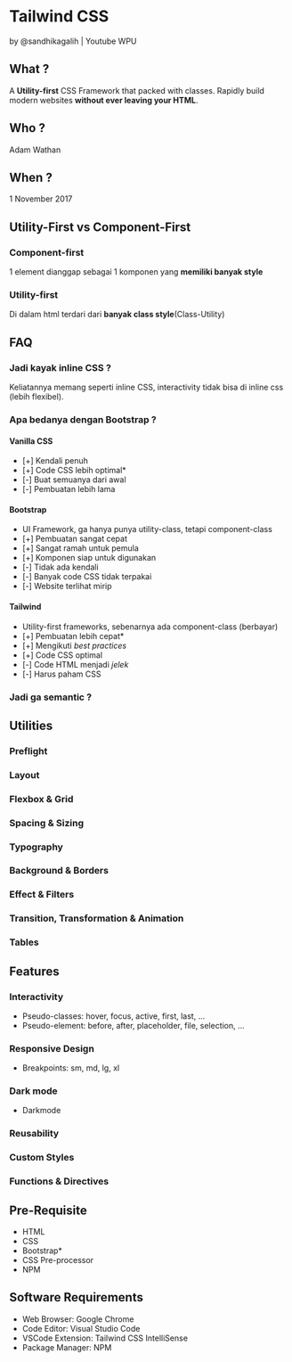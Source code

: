 # Tailwind CSS

by @sandhikagalih | Youtube WPU

## What ?

A **Utility-first** CSS Framework that packed with classes. Rapidly build modern websites **without ever leaving your HTML**.

## Who ?

Adam Wathan

## When ?

1 November 2017

## Utility-First vs Component-First

### Component-first

1 element dianggap sebagai 1 komponen yang **memiliki banyak style**

### Utility-first

Di dalam html terdari dari **banyak class style**(Class-Utility)

## FAQ

### Jadi kayak inline CSS ?

Keliatannya memang seperti inline CSS, interactivity tidak bisa di inline css (lebih flexibel).

### Apa bedanya dengan Bootstrap ?

#### Vanilla CSS

- [+] Kendali penuh
- [+] Code CSS lebih optimal\*
- [-] Buat semuanya dari awal
- [-] Pembuatan lebih lama

#### Bootstrap

- UI Framework, ga hanya punya utility-class, tetapi component-class
- [+] Pembuatan sangat cepat
- [+] Sangat ramah untuk pemula
- [+] Komponen siap untuk digunakan
- [-] Tidak ada kendali
- [-] Banyak code CSS tidak terpakai
- [-] Website terlihat mirip

#### Tailwind

- Utility-first frameworks, sebenarnya ada component-class (berbayar)
- [+] Pembuatan lebih cepat\*
- [+] Mengikuti _best practices_
- [+] Code CSS optimal
- [-] Code HTML menjadi _jelek_
- [-] Harus paham CSS

### Jadi ga semantic ?

## Utilities

### Preflight

### Layout

### Flexbox & Grid

### Spacing & Sizing

### Typography

### Background & Borders

### Effect & Filters

### Transition, Transformation & Animation

### Tables

## Features

### Interactivity

- Pseudo-classes: hover, focus, active, first, last, ...
- Pseudo-element: before, after, placeholder, file, selection, ...

### Responsive Design

- Breakpoints: sm, md, lg, xl

### Dark mode

- Darkmode

### Reusability

### Custom Styles

### Functions & Directives

## Pre-Requisite

- HTML
- CSS
- Bootstrap\*
- CSS Pre-processor
- NPM

## Software Requirements

- Web Browser: Google Chrome
- Code Editor: Visual Studio Code
- VSCode Extension: Tailwind CSS IntelliSense
- Package Manager: NPM
